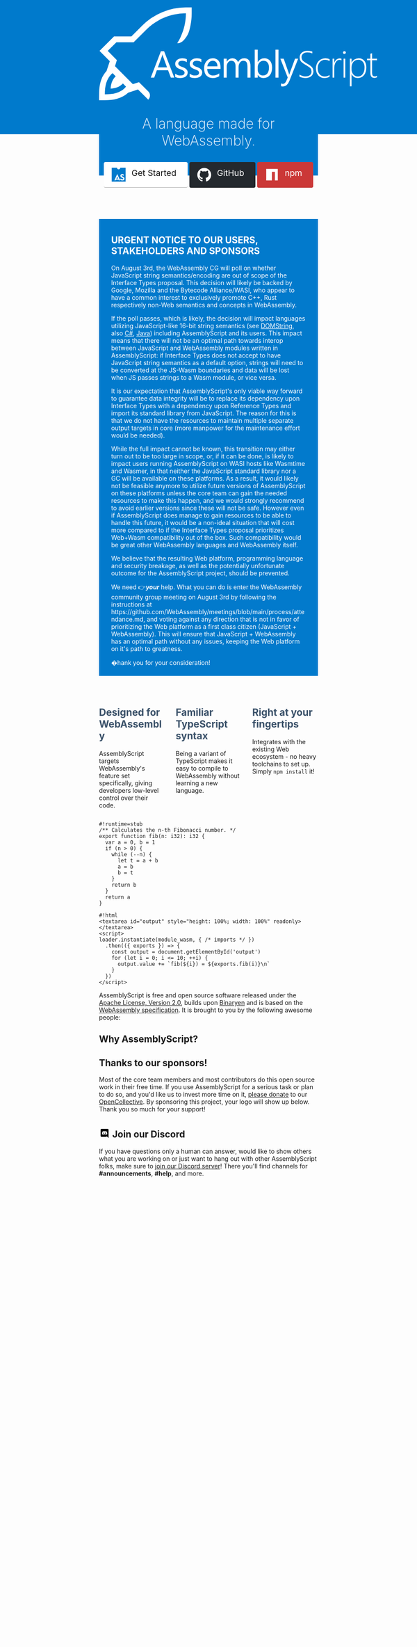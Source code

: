```yaml
---
metaTitle: AssemblyScript
description: Definitely not a TypeScript to WebAssembly compiler 🚀
navbar: false
sidebar: false
editLink: false
pageClass: frontpage
---
```


<div id="hero">
  <div id="logo">
    <svg viewBox="0 0 768 256"><path d="M239.972.004a168.23 168.23 0 00-33.502 3.339 163.17 163.17 0 00-31.722 9.684 169.571 169.571 0 00-29.385 15.693c-9.275 6.159-17.919 13.246-25.933 21.26L89.378 80.032H41.405L1.336 119.99l28.382 28.383-9.127 27.269c-5.12 5.713-9.089 11.576-11.909 17.586a87.137 87.137 0 00-6.121 18.81C1.299 218.644.557 225.582.334 232.854A759.765 759.765 0 000 256.004h16.028c6.01 0 11.873-.297 17.586-.891a93.642 93.642 0 0016.584-3.227 76.878 76.878 0 0015.694-6.233c5.046-2.671 9.87-6.085 14.47-10.24l27.27-9.127 28.382 28.382c6.333-7.12 6.333-16.517.012-22.776l-25.708-25.49-16.892 5.315-49.288-49.368 5.107-17.02-25.203-25.34 23.93-23.929 47.495.183 35.316-35.022a152.05 152.05 0 0117.03-14.692 161.081 161.081 0 0119.144-12.243c3.024-1.707 3.964-2.176 7.569-3.673 10.24-4.897 20.85-8.533 31.832-10.908a154.989 154.989 0 0133.614-3.673c0 11.353-1.224 22.52-3.673 33.502-2.448 10.982-6.085 21.63-10.908 31.945-1.384 3.247-1.853 4.187-3.673 7.568-1.818 3.34-5.664 9.548-5.664 9.548 14.385 1.764 27.298-18.366 31.546-29.71 2.326-6.241 3.765-12.78 5.061-19.35a168.234 168.234 0 003.34-33.503V.004zM37.51 181.541l8.46 8.46c-2.45 2.373-4.527 4.86-6.234 7.457a47.432 47.432 0 00-4.119 8.236 56.942 56.942 0 00-2.447 8.793c-.52 3.042-.929 6.234-1.226 9.573 3.34-.297 6.53-.742 9.572-1.336a44.096 44.096 0 008.794-2.45 38.85 38.85 0 008.236-4.117c2.597-1.632 5.083-3.674 7.457-6.122l8.46 8.459c-3.487 4.452-7.494 8.051-12.02 10.797a60.64 60.64 0 01-14.47 6.567 75.691 75.691 0 01-15.917 3.228 146.96 146.96 0 01-16.028.89c0-5.269.26-10.648.78-16.14a86.584 86.584 0 013.227-15.804 67.096 67.096 0 016.567-14.47c2.82-4.526 6.456-8.534 10.908-12.021z"/><path d="M207.866 193.652H198.4l-7.735-20.458h-30.942l-7.277 20.458h-9.517l27.99-72.977h8.855zm-20-28.143l-11.45-31.094q-.56-1.526-1.12-4.885h-.204q-.509 3.104-1.17 4.885l-11.349 31.094zm22.417 26.26v-8.957q6.82 5.038 15.013 5.038 10.992 0 10.992-7.328 0-2.087-.967-3.511-.916-1.476-2.544-2.596-1.578-1.12-3.766-1.985-2.138-.916-4.631-1.883-3.46-1.374-6.107-2.748-2.596-1.425-4.377-3.155-1.73-1.781-2.646-4.02-.865-2.24-.865-5.242 0-3.664 1.68-6.463 1.679-2.85 4.478-4.733 2.799-1.934 6.36-2.9 3.614-.967 7.43-.967 6.77 0 12.113 2.34v8.448q-5.75-3.766-13.232-3.766-2.34 0-4.224.56-1.883.51-3.257 1.476-1.323.967-2.086 2.341-.713 1.323-.713 2.952 0 2.035.713 3.41.763 1.373 2.188 2.442 1.425 1.069 3.46 1.934 2.036.865 4.632 1.883 3.46 1.323 6.208 2.748 2.749 1.374 4.682 3.155 1.934 1.73 2.952 4.02 1.069 2.29 1.069 5.446 0 3.867-1.73 6.717-1.68 2.85-4.53 4.733-2.85 1.883-6.565 2.8-3.715.915-7.786.915-8.04 0-13.944-3.104zm40.178 0v-8.957q6.82 5.038 15.013 5.038 10.992 0 10.992-7.328 0-2.087-.967-3.511-.916-1.476-2.544-2.596-1.578-1.12-3.766-1.985-2.137-.916-4.631-1.883-3.46-1.374-6.107-2.748-2.595-1.425-4.376-3.155-1.73-1.781-2.647-4.02-.865-2.24-.865-5.242 0-3.664 1.68-6.463 1.679-2.85 4.478-4.733 2.799-1.934 6.361-2.9 3.613-.967 7.43-.967 6.769 0 12.112 2.34v8.448q-5.75-3.766-13.231-3.766-2.341 0-4.224.56-1.883.51-3.257 1.476-1.324.967-2.087 2.341-.712 1.323-.712 2.952 0 2.035.712 3.41.763 1.373 2.188 2.442 1.425 1.069 3.461 1.934 2.036.865 4.631 1.883 3.46 1.323 6.209 2.748 2.748 1.374 4.682 3.155 1.933 1.73 2.951 4.02 1.069 2.29 1.069 5.446 0 3.867-1.73 6.717-1.68 2.85-4.53 4.733-2.85 1.883-6.565 2.8-3.715.915-7.786.915-8.04 0-13.944-3.104zm85.216-22.087h-36.793q.203 8.703 4.682 13.435 4.478 4.733 12.315 4.733 8.804 0 16.183-5.801v7.837q-6.87 4.987-18.168 4.987-11.043 0-17.353-7.074-6.31-7.124-6.31-20 0-12.162 6.87-19.796 6.92-7.684 17.15-7.684 10.229 0 15.827 6.615 5.597 6.616 5.597 18.372zm-8.55-7.073q-.05-7.227-3.51-11.247-3.41-4.02-9.517-4.02-5.903 0-10.025 4.223-4.123 4.224-5.09 11.044zm91.223 31.043h-8.347v-29.924q0-8.651-2.697-12.519-2.646-3.868-8.957-3.868-5.343 0-9.11 4.886-3.714 4.885-3.714 11.705v29.72h-8.346V162.71q0-15.369-11.858-15.369-5.496 0-9.058 4.631-3.562 4.58-3.562 11.96v29.72h-8.346V141.54h8.346v8.244h.203q5.547-9.465 16.183-9.465 5.344 0 9.313 3.002 3.97 2.952 5.445 7.786 5.802-10.788 17.303-10.788 17.201 0 17.201 21.22zm20.33-7.532h-.203v7.532h-8.346v-77.15h8.346V150.7h.203q6.158-10.381 18.015-10.381 10.026 0 15.675 7.022 5.7 6.972 5.7 18.728 0 13.079-6.362 20.967-6.361 7.837-17.405 7.837-10.33 0-15.623-8.753zm-.203-21.018v7.278q0 6.463 4.173 10.992 4.223 4.478 10.687 4.478 7.582 0 11.857-5.801 4.326-5.802 4.326-16.133 0-8.702-4.02-13.638-4.021-4.937-10.891-4.937-7.278 0-11.705 5.09-4.427 5.038-4.427 12.671zm57.277 28.55h-8.346v-77.15h8.346zm54.376-52.112l-23.969 60.458q-6.412 16.183-18.015 16.183-3.257 0-5.445-.662v-7.48q2.697.915 4.936.915 6.31 0 9.466-7.531l4.173-9.873-20.357-52.01h9.263l14.096 40.102q.255.763 1.069 3.969h.305q.255-1.221 1.018-3.868l14.81-40.203zM553.77 191.056v-5.75q7.837 4.987 15.877 4.987 8.55 0 12.977-3.511 4.428-3.563 4.428-9.924 0-5.598-3.003-8.906-2.951-3.359-12.875-9.11-11.094-6.462-14.046-10.788-2.951-4.377-2.951-10.076 0-7.736 6.005-13.13 6.005-5.394 16.03-5.394 6.514 0 13.028 2.188v5.292q-6.412-2.9-13.69-2.9-7.43 0-11.806 3.766-4.326 3.765-4.326 9.567 0 5.598 2.952 8.906 3.002 3.308 12.875 9.007 10.23 5.802 13.588 10.331 3.41 4.478 3.41 10.33 0 8.398-5.853 13.69-5.801 5.293-16.437 5.293-3.766 0-8.703-1.17-4.885-1.171-7.48-2.698zm82.926.306q-5.802 3.562-13.843 3.562-10.636 0-17.15-7.277-6.514-7.329-6.514-19.135 0-12.417 7.329-20.305 7.328-7.94 18.829-7.94 5.954 0 11.552 2.443v5.293q-5.598-3.46-12.265-3.46-9.16 0-14.86 6.615-5.7 6.565-5.7 17.049 0 10.127 5.192 16.284 5.241 6.158 13.79 6.158 7.838 0 13.64-4.173zm33.054-44.937q-2.342-1.679-5.497-1.679-6.158 0-10.33 6.361-4.174 6.362-4.174 18.066v24.479h-4.58V141.54h4.58v11.552h.204q1.78-5.954 5.649-9.262 3.867-3.308 8.956-3.308 2.901 0 5.191.916zm8.116-18.015q-1.526 0-2.697-1.12-1.17-1.119-1.17-2.85 0-1.679 1.17-2.696 1.221-1.07 2.697-1.07 1.578 0 2.748 1.019 1.222 1.018 1.222 2.748 0 1.628-1.17 2.799-1.171 1.17-2.8 1.17zm-2.29 65.242V141.54h4.682v52.112zm22.265-9.262h-.204v33.231h-4.681V141.54h4.681v10.738h.204q2.799-5.75 7.99-8.855 5.242-3.155 11.501-3.155 9.924 0 15.47 6.87 5.599 6.82 5.599 18.575 0 13.079-6.413 21.17-6.36 8.041-16.844 8.041-11.705 0-17.303-10.534zm-.204-19.39v6.565q0 7.837 4.937 13.486 4.936 5.598 12.977 5.598 7.99 0 12.977-6.82 4.987-6.87 4.987-18.014 0-9.771-4.58-15.522-4.58-5.75-12.214-5.75-9.109 0-14.096 6.106-4.988 6.107-4.988 14.351zm70.357 27.94q-3.664 1.73-6.87 1.73-11.553 0-11.553-13.843v-35.012h-9.363v-4.275h9.363v-13.537q1.12-.407 2.341-.814 1.222-.356 2.341-.763v15.114h13.74v4.275h-13.74v34.402q0 5.394 1.68 7.837 1.73 2.392 5.801 2.392 2.9 0 6.26-1.883z"/></svg>
  </div>
  <h1>A language made for WebAssembly.</h1>
  <p class="action">
    <a href="/introduction.html" class="docs">
      <svg xmlns="http://www.w3.org/2000/svg" viewBox="0 0 256 256"><path d="M0 0v256h256V0h-98.4c0 15-11.1 30-29.4 30A29.5 29.5 0 0198.5 0z" fill="#007acc"/><path d="M100.35 117.107h2.025l52.506 115.818h-24.818l-5.402-13H78.063l-5.402 13H49.869zm15.87 83.065l-8.274-19.922q-1.35-3.377-2.532-6.753-1.182-3.377-2.195-6.585-1.182-3.714-2.195-7.26-1.181 4.222-2.194 7.43-1.013 3.207-2.195 6.921-1.182 3.546-2.364 6.247l-8.273 19.922zm79.306 34.273q-8.273 0-15.026-1.857-6.753-1.858-12.156-5.065-5.402-3.208-9.454-7.598-3.883-4.558-6.416-9.623l19.247-11.143q3.883 6.247 9.117 10.299 5.402 4.052 14.181 4.052 7.429 0 11.65-3.208 4.39-3.377 4.39-8.442 0-6.077-4.56-9.116-4.558-3.04-12.661-6.585l-5.91-2.532q-6.415-2.702-11.649-5.91-5.234-3.207-8.948-7.428-3.714-4.22-5.74-9.623-2.026-5.403-2.026-12.663 0-6.584 2.364-12.324 2.532-5.74 6.922-9.961 4.558-4.22 10.974-6.585 6.415-2.363 14.35-2.363 11.312 0 19.416 4.39 8.272 4.22 14.182 14.519l-18.403 11.818q-3.039-5.403-6.584-7.766-3.546-2.364-8.61-2.364-5.234 0-8.273 2.87-3.04 2.87-3.04 7.26 0 5.403 3.377 8.273 3.546 2.701 11.143 6.078l5.91 2.532q7.596 3.208 13.337 6.753 5.909 3.377 9.792 7.766 4.052 4.221 6.078 9.793 2.195 5.402 2.195 12.83 0 7.936-3.04 14.183-2.87 6.077-8.103 10.298-5.234 4.221-12.494 6.416-7.09 2.026-15.532 2.026z" fill="#fff"/></svg>
      Get Started
    </a>
    <a href="https://github.com/AssemblyScript" target="_blank" rel="noopener" class="github">
      <svg viewBox="0 0 24 24"><path fill="#fff" d="M12 .297c-6.63 0-12 5.373-12 12 0 5.303 3.438 9.8 8.205 11.385.6.113.82-.258.82-.577 0-.285-.01-1.04-.015-2.04-3.338.724-4.042-1.61-4.042-1.61C4.422 18.07 3.633 17.7 3.633 17.7c-1.087-.744.084-.729.084-.729 1.205.084 1.838 1.236 1.838 1.236 1.07 1.835 2.809 1.305 3.495.998.108-.776.417-1.305.76-1.605-2.665-.3-5.466-1.332-5.466-5.93 0-1.31.465-2.38 1.235-3.22-.135-.303-.54-1.523.105-3.176 0 0 1.005-.322 3.3 1.23.96-.267 1.98-.399 3-.405 1.02.006 2.04.138 3 .405 2.28-1.552 3.285-1.23 3.285-1.23.645 1.653.24 2.873.12 3.176.765.84 1.23 1.91 1.23 3.22 0 4.61-2.805 5.625-5.475 5.92.42.36.81 1.096.81 2.22 0 1.606-.015 2.896-.015 3.286 0 .315.21.69.825.57C20.565 22.092 24 17.592 24 12.297c0-6.627-5.373-12-12-12"></path></svg>
      <span class="title">GitHub</span>
    </a>
    <a href="https://www.npmjs.com/package/assemblyscript" target="_blank" rel="noopener" class="npm">
      <svg viewBox="0 0 24 24"><path fill="#fff" d="M2 22h9.913V7.043h5.044V22H22V2H2z"/></svg>
      <span class="title">npm</span>
    </a>
  </p>
</div>

<div id="notice" style="margin-top: 100px; margin-bottom: -20px; background: #027acc; color: #fff; padding: 0.5em 2em">
  <h2>URGENT NOTICE TO OUR USERS, STAKEHOLDERS AND SPONSORS</h2>
  <p>On August 3rd, the WebAssembly CG will poll on whether JavaScript string semantics/encoding are out of scope of the Interface Types proposal. This decision will likely be backed by Google, Mozilla and the Bytecode Alliance/WASI, who appear to have a common interest to exclusively promote C++, Rust respectively non-Web semantics and concepts in WebAssembly.</p>
  <p>If the poll passes, which is likely, the decision will impact languages utilizing JavaScript-like 16-bit string semantics (see <a href="https://developer.mozilla.org/en-US/docs/Web/API/DOMString" target="_blank" rel="noopener" style="color: #fff; font-weight: normal">DOMString</a>, also <a href="https://docs.microsoft.com/en-us/dotnet/api/system.string" target="_blank" rel="noopener" style="color: #fff; font-weight: normal">C#</a>, <a href="https://docs.oracle.com/en/java/javase/16/docs/api/java.base/java/lang/String.html" target="_blank" rel="noopener" style="color: #fff; font-weight: normal">Java</a>) including AssemblyScript and its users. This impact means that there will not be an optimal path towards interop between JavaScript and WebAssembly modules written in AssemblyScript: if Interface Types does not accept to have JavaScript string semantics as a default option, strings will need to be converted at the JS-Wasm boundaries and data will be lost when JS passes strings to a Wasm module, or vice versa.</p>
  <p>It is our expectation that AssemblyScript's only viable way forward to guarantee data integrity will be to replace its dependency upon Interface Types with a dependency upon Reference Types and import its standard library from JavaScript. The reason for this is that we do not have the resources to maintain multiple separate output targets in core (more manpower for the maintenance effort would be needed).
  <p>While the full impact cannot be known, this transition may either turn out to be too large in scope, or, if it can be done, is likely to impact users running AssemblyScript on WASI hosts like Wasmtime and Wasmer, in that neither the JavaScript standard library nor a GC will be available on these platforms. As a result, it would likely not be feasible anymore to utilize future versions of AssemblyScript on these platforms unless the core team can gain the needed resources to make this happen, and we would strongly recommend to avoid earlier versions since these will not be safe. However even if AssemblyScript does manage to gain resources to be able to handle this future, it would be a non-ideal situation that will cost more compared to if the Interface Types proposal prioritizes Web+Wasm compatibility out of the box. Such compatibility would be great other WebAssembly languages and WebAssembly itself.</p>
  <p>We believe that the resulting Web platform, programming language and security breakage, as well as the potentially unfortunate outcome for the AssemblyScript project, should be prevented.</p>
  <p>We need 👉<strong><em>your</em></strong> help. What you can do is enter the WebAssembly community group meeting on August 3rd by following the instructions at https://github.com/WebAssembly/meetings/blob/main/process/attendance.md, and voting against any direction that is not in favor of prioritizing the Web platform as a first class citizen (JavaScript + WebAssembly). This will ensure that JavaScript + WebAssembly has an optimal path without any issues, keeping the Web platform on it's path to greatness.
  <p>�hank you for your consideration! </p>
</div>

<div id="features">
  <div class="feature">
    <h2>Designed for WebAssembly</h2>
    <p>AssemblyScript targets WebAssembly's feature set specifically, giving developers low-level control over their code.</p>
  </div>
  <div class="feature">
    <h2>Familiar TypeScript syntax</h2>
    <p>Being a variant of TypeScript makes it easy to compile to WebAssembly without learning a new language.</p>
  </div>
  <div class="feature">
    <h2>Right at your fingertips</h2>
    <p>Integrates with the existing Web ecosystem - no heavy toolchains to set up. Simply <code>npm install</code> it!</p>
  </div>
</div>

<div id="try">

```editor
#!runtime=stub
/** Calculates the n-th Fibonacci number. */
export function fib(n: i32): i32 {
  var a = 0, b = 1
  if (n > 0) {
    while (--n) {
      let t = a + b
      a = b
      b = t
    }
    return b
  }
  return a
}

#!html
<textarea id="output" style="height: 100%; width: 100%" readonly></textarea>
<script>
loader.instantiate(module_wasm, { /* imports */ })
  .then(({ exports }) => {
    const output = document.getElementById('output')
    for (let i = 0; i <= 10; ++i) {
      output.value += `fib(${i}) = ${exports.fib(i)}\n`
    }
  })
</script>
```

</div>

<div id="contributors">
  <p>AssemblyScript is free and open source software released under the <a href="https://www.apache.org/licenses/LICENSE-2.0" target="_blank" rel="noopener">Apache License, Version 2.0</a>, builds upon <a href="https://github.com/WebAssembly/binaryen" target="_blank" rel="noopener">Binaryen</a> and is based on the <a href="https://webassembly.org/" target="_blank" rel="noopener">WebAssembly specification</a>. It is brought to you by the following awesome people:</p>
  <Contributors />
</div>

<div id="testimonials">
  <h2>Why AssemblyScript?</h2>
  <Testimonials />
</div>

<div id="sponsors">
  <h2>Thanks to our sponsors!</h2>
  <p>Most of the core team members and most contributors do this open source work in their free time. If you use AssemblyScript for a serious task or plan to do so, and you'd like us to invest more time on it, <a href="https://opencollective.com/assemblyscript/donate" target="_blank" rel="noopener">please donate</a> to our <a href="https://opencollective.com/assemblyscript" target="_blank" rel="noopener">OpenCollective</a>. By sponsoring this project, your logo will show up below. Thank you so much for your support!</p>
  <Sponsors />
</div>

<div id="community">
  <h2><svg xmlns="http://www.w3.org/2000/svg" viewBox="0 0 245 240"><path d="M104.4 103.9c-5.7 0-10.2 5-10.2 11.1s4.6 11.1 10.2 11.1c5.7 0 10.2-5 10.2-11.1.1-6.1-4.5-11.1-10.2-11.1zM140.9 103.9c-5.7 0-10.2 5-10.2 11.1s4.6 11.1 10.2 11.1c5.7 0 10.2-5 10.2-11.1s-4.5-11.1-10.2-11.1z"/><path class="st0" d="M189.5 20h-134C44.2 20 35 29.2 35 40.6v135.2c0 11.4 9.2 20.6 20.5 20.6h113.4l-5.3-18.5 12.8 11.9 12.1 11.2 21.5 19V40.6c0-11.4-9.2-20.6-20.5-20.6zm-38.6 130.6s-3.6-4.3-6.6-8.1c13.1-3.7 18.1-11.9 18.1-11.9-4.1 2.7-8 4.6-11.5 5.9-5 2.1-9.8 3.5-14.5 4.3-9.6 1.8-18.4 1.3-25.9-.1-5.7-1.1-10.6-2.7-14.7-4.3-2.3-.9-4.8-2-7.3-3.4-.3-.2-.6-.3-.9-.5-.2-.1-.3-.2-.4-.3-1.8-1-2.8-1.7-2.8-1.7s4.8 8 17.5 11.8c-3 3.8-6.7 8.3-6.7 8.3-22.1-.7-30.5-15.2-30.5-15.2 0-32.2 14.4-58.3 14.4-58.3 14.4-10.8 28.1-10.5 28.1-10.5l1 1.2c-18 5.2-26.3 13.1-26.3 13.1s2.2-1.2 5.9-2.9c10.7-4.7 19.2-6 22.7-6.3.6-.1 1.1-.2 1.7-.2 6.1-.8 13-1 20.2-.2 9.5 1.1 19.7 3.9 30.1 9.6 0 0-7.9-7.5-24.9-12.7l1.4-1.6s13.7-.3 28.1 10.5c0 0 14.4 26.1 14.4 58.3 0 0-8.5 14.5-30.6 15.2z"/></svg> Join our Discord</h2>
  <p>If you have questions only a human can answer, would like to show others what you are working on or just want to hang out with other AssemblyScript folks, make sure to <a href="https://discord.gg/assemblyscript" target="_blank" rel="noopener">join our Discord server</a>! There you'll find channels for <strong>#announcements</strong>, <strong>#help</strong>, and more.</p>
  <Community />
</div>

<style scoped>
#hero {
  margin-top: 2rem;
  text-align: center;
  height: 400px;
  background: #007acc;
}
#hero:before {
  content: '';
  position: absolute;
  z-index: 0;
  top: 0;
  left: 0;
  width: 100%;
  height: 520px;
  background: #007acc url(/images/header.svg) center bottom no-repeat;
  background-size: 1440px;
}
#hero > * {
  position: relative;
}
#hero h1 {
  color: #fff;
  margin: 1.3rem auto 1.8rem;
  font-size: 2rem;
  font-weight: 200;
}
#logo {
  display: inline-block;
  width: 640px;
}
#logo svg {
  width: 100%;
  height: 100%;
  max-height: 240px;
  fill: #fff;
}
@media only screen and (max-width: 740px) {
  #logo {
    width: 100%;
  }
  #logo svg {
    max-height: 213px;
  }
}
#features {
  padding: 1.2rem 0 0;
  margin-top: 2.5rem;
  display: flex;
  flex-wrap: wrap;
  align-items: flex-start;
  align-content: stretch;
  justify-content: space-between;
}
#features .feature {
  flex-grow: 1;
  flex-basis: 30%;
  max-width: 30%;
}
#features h2 {
  font-size: 1.4rem;
  border-bottom: none;
  padding-bottom: 0;
  color: #3a5169;
}
.action {
  text-align: center;
  user-select: none;
}
.action a {
  display: inline-block;
  font-size: 1.2rem;
  color: #fff;
  background-color: #007acc;
  padding: .8rem 1.6rem;
  border-radius: 4px;
  transition: background-color .1s ease;
  box-sizing: border-box;
  border-bottom: 1px solid #006eb8;
  text-decoration: none !important;
  margin: 0.1rem 0;
}
.action a:hover {
  background-color: #1a8ae7;
}
.action a svg {
  width: 2em;
  position: relative;
  left: -10px;
  float: left;
  height: 32px;
}
.action a.docs {
  color: #111;
  background: #fff;
  border-bottom-color: #aaa;
}
.action a.docs:hover {
  background: #eee;
}
.action a.github {
  color: #fff;
  background: #24292e;
  border-bottom-color: #101214;
}
.action a.github:hover {
  background: #3e464f;
}
.action a.npm {
  color: #fff;
  background: #cb3837;
  border-bottom-color: #ba3232;
}
.action a.npm:hover {
  background: #eb3f3f;
}
@media only screen and (max-width: 720px) {
  .action a.github svg {
    float: none;
    left: 0;
    margin-bottom: -0.5rem;
  }
  .action a.npm {
    display: none;
  }
  .action a.github .title {
    display: none;
  }
  #features .feature {
    flex-basis: 100%;
    max-width: 100%;
  }
}
@media only screen and (max-width: 640px) {
  #try {
    display: none;
  }
}
#sponsors {
  margin-bottom: 2rem;
}
#community h2 svg {
  display: inline-block;
  height: 25px;
  position: relative;
  top: 3px;
}
</style>

<style>
.frontpage .page-edit {
  display: none;
}
</style>
